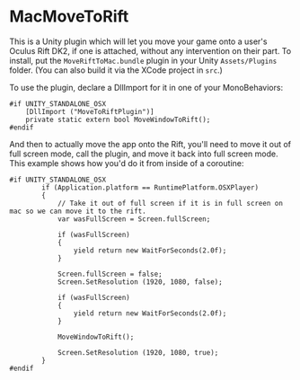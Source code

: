 # MacMoveToRift

This is a Unity plugin which will let you move your game onto a user's Oculus Rift DK2, if one is attached, without any intervention on their part. To install, put the `MoveRiftToMac.bundle` plugin in your Unity `Assets/Plugins` folder. (You can also build it via the XCode project in `src`.)

To use the plugin, declare a DllImport for it in one of your MonoBehaviors:

```
#if UNITY_STANDALONE_OSX
	[DllImport ("MoveToRiftPlugin")]
	private static extern bool MoveWindowToRift();
#endif
```

And then to actually move the app onto the Rift, you'll need to move it out of full screen mode, call the plugin, and move it back into full screen mode. This example shows how you'd do it from inside of a coroutine:

```
#if UNITY_STANDALONE_OSX
		if (Application.platform == RuntimePlatform.OSXPlayer)
		{
			// Take it out of full screen if it is in full screen on mac so we can move it to the rift.
			var wasFullScreen = Screen.fullScreen;

			if (wasFullScreen)
			{
				yield return new WaitForSeconds(2.0f);
			}

			Screen.fullScreen = false;
			Screen.SetResolution (1920, 1080, false);

			if (wasFullScreen)
			{
				yield return new WaitForSeconds(2.0f);
			} 

			MoveWindowToRift();

			Screen.SetResolution (1920, 1080, true);
		}
#endif
```		

